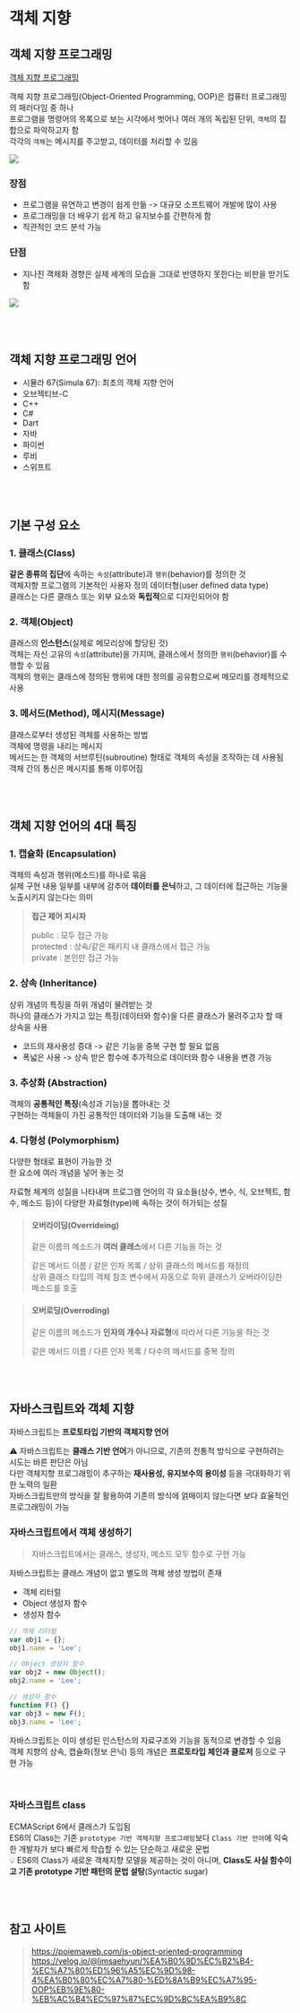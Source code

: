 # 객체 지향

## 객체 지향 프로그래밍

[객체 지향 프로그래밍](https://ko.wikipedia.org/wiki/%EA%B0%9D%EC%B2%B4_%EC%A7%80%ED%96%A5_%ED%94%84%EB%A1%9C%EA%B7%B8%EB%9E%98%EB%B0%8D)

객체 지향 프로그래밍(Object-Oriented Programming, OOP)은 컴퓨터 프로그래밍의 패러다임 중 하나   
프로그램을 명령어의 목록으로 보는 시각에서 벗어나 여러 개의 독립된 단위, `객체`의 집합으로 파악하고자 함   
각각의 `객체`는 메시지를 주고받고, 데이터를 처리할 수 있음 

![](../Images/What-is-OOP.png)

### 장점

* 프로그램을 유연하고 변경이 쉽게 만듦 -> 대규모 소프트웨어 개발에 많이 사용
* 프로그래밍을 더 배우기 쉽게 하고 유지보수를 간편하게 함
* 직관적인 코드 분석 가능 

### 단점

* 지나친 객체화 경향은 실제 세계의 모습을 그대로 반영하지 못한다는 비판을 받기도 함

![](../Images/객체지향프로그래밍.png)

<br><br>

## 객체 지향 프로그래밍 언어

* 시뮬라 67(Simula 67): 최초의 객체 지향 언어
* 오브젝티브-C
* C++
* C#
* Dart
* 자바
* 파이썬
* 루비
* 스위프트

<br><br>

## 기본 구성 요소 

### 1. 클래스(Class) 

**같은 종류의 집단**에 속하는 `속성`(attribute)과 `행위`(behavior)를 정의한 것    
객체지향 프로그램의 기본적인 사용자 정의 데이터형(user defined data type)   
클래스는 다른 클래스 또는 외부 요소와 **독립적**으로 디자인되어야 함  

### 2. 객체(Object) 

클래스의 **인스턴스**(실제로 메모리상에 할당된 것)   
객체는 자신 고유의 `속성`(attribute)을 가지며, 클래스에서 정의한 `행위`(behavior)를 수행할 수 있음   
객체의 행위는 클래스에 정의된 행위에 대한 정의를 공유함으로써 메모리를 경제적으로 사용 

### 3. 메서드(Method), 메시지(Message)

클래스로부터 생성된 객체를 사용하는 방법    
객체에 명령을 내리는 메시지  
메서드는 한 객체의 서브루틴(subroutine) 형태로 객체의 속성을 조작하는 데 사용됨   
객체 간의 통신은 메시지를 통해 이루어짐 

<br><br>

## 객체 지향 언어의 4대 특징

### 1. 캡슐화 (Encapsulation)

객체의 속성과 행위(메소드)를 하나로 묶음   
실제 구현 내용 일부를 내부에 감추어 **데이터를 은닉**하고, 그 데이터에 접근하는 기능을 노출시키지 않는다는 의미

> **접근 제어 지시자**
>
> public : 모두 접근 가능  
> protected : 상속/같은 패키지 내 클래스에서 접근 가능  
> private : 본인만 접근 가능  

### 2. 상속 (Inheritance)

상위 개념의 특징을 하위 개념이 물려받는 것  
하나의 클래스가 가지고 있는 특징(데이터와 함수)을 다른 클래스가 물려주고자 할 때 상속을 사용  

* 코드의 재사용성 증대 -> 같은 기능을 중복 구현 할 필요 없음 
* 폭넓은 사용 -> 상속 받은 함수에 추가적으로 데이터와 함수 내용을 변경 가능

### 3. 추상화 (Abstraction)

객체의 **공통적인 특징**(속성과 기능)을 뽑아내는 것  
구현하는 객체들이 가진 공통적인 데이터와 기능을 도출해 내는 것

### 4. 다형성 (Polymorphism)

다양한 형태로 표현이 가능한 것  
한 요소에 여러 개념을 넣어 놓는 것

자료형 체계의 성질을 나타내며 프로그램 언어의 각 요소들(상수, 변수, 식, 오브젝트, 함수, 메소드 등)이 다양한 자료형(type)에 속하는 것이 허가되는 성질

> #### 오버라이딩(Overrideing)  
>   
> 같은 이름의 메소드가 **여러 클래스**에서 다른 기능을 하는 것    
>   
> 같은 메서드 이름 / 같은 인자 목록 / 상위 클래스의 메서드를 재정의    
> 상위 클래스 타입의 객체 참조 변수에서 자동으로 하위 클래스가 오버라이딩한 메소드를 호출  

> #### 오버로딩(Overroding)  
>   
> 같은 이름의 메소드가 **인자의 개수나 자료형**에 따라서 다른 기능을 하는 것  
>   
> 같은 메서드 이름 / 다른 인자 목록 / 다수의 메서드를 중복 정의  

<br><br>

## 자바스크립트와 객체 지향

자바스크립트는 **프로토타입 기반의 객체지향 언어**  

⚠️ 자바스크립트는 **클래스 기반 언어**가 아니므로, 기존의 전통적 방식으로 구현하려는 시도는 바른 판단은 아님  
다만 객체지향 프로그래밍이 추구하는 **재사용성, 유지보수의 용이성** 등을 극대화하기 위한 노력의 일환  
자바스크립트만의 방식을 잘 활용하여 기존의 방식에 얽매이지 않는다면 보다 효율적인 프로그래밍이 가능

### 자바스크립트에서 객체 생성하기 

> 자바스크립트에서는 클래스, 생성자, 메소드 모두 함수로 구현 가능

자바스크립트는 클래스 개념이 없고 별도의 객체 생성 방법이 존재

* 객체 리터럴 
* Object 생성자 함수 
* 생성자 함수

```js
// 객체 리터럴
var obj1 = {};
obj1.name = 'Lee';

// Object 생성자 함수
var obj2 = new Object();
obj2.name = 'Lee';

// 생성자 함수
function F() {}
var obj3 = new F();
obj3.name = 'Lee';
```

자바스크립트는 이미 생성된 인스턴스의 자료구조와 기능을 동적으로 변경할 수 있음   
객체 지향의 상속, 캡슐화(정보 은닉) 등의 개념은 **프로토타입 체인과 클로저** 등으로 구현 가능  

<br>

### 자바스크립트 class

ECMAScript 6에서 클래스가 도입됨   
ES6의 Class는 기존 `prototype 기반 객체지향 프로그래밍`보다 `Class 기반 언어`에 익숙한 개발자가 보다 빠르게 학습할 수 있는 단순하고 새로운 문법   
💡 ES6의 Class가 새로운 객체지향 모델을 제공하는 것이 아니며, **Class도 사실 함수이고 기존 prototype 기반 패턴의 문법 설탕**(Syntactic sugar)

<br><br>

## 참고 사이트 

> https://poiemaweb.com/js-object-oriented-programming  
> https://velog.io/@limsaehyun/%EA%B0%9D%EC%B2%B4-%EC%A7%80%ED%96%A5%EC%9D%98-4%EA%B0%80%EC%A7%80-%ED%8A%B9%EC%A7%95-OOP%EB%9E%80-%EB%AC%B4%EC%97%87%EC%9D%BC%EA%B9%8C
